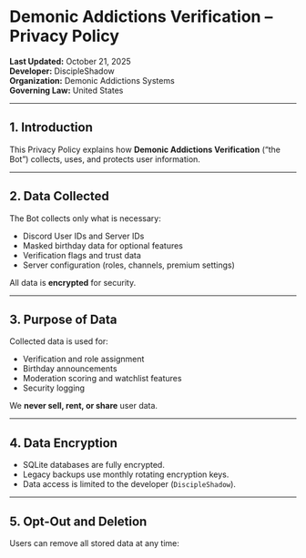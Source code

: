 # Demonic Addictions Verification – Privacy Policy

**Last Updated:** October 21, 2025  
**Developer:** DiscipleShadow  
**Organization:** Demonic Addictions Systems  
**Governing Law:** United States  

---

## 1. Introduction
This Privacy Policy explains how **Demonic Addictions Verification** (“the Bot”) collects, uses, and protects user information.

---

## 2. Data Collected
The Bot collects only what is necessary:
- Discord User IDs and Server IDs  
- Masked birthday data for optional features  
- Verification flags and trust data  
- Server configuration (roles, channels, premium settings)

All data is **encrypted** for security.

---

## 3. Purpose of Data
Collected data is used for:
- Verification and role assignment  
- Birthday announcements  
- Moderation scoring and watchlist features  
- Security logging  

We **never sell, rent, or share** user data.

---

## 4. Data Encryption
- SQLite databases are fully encrypted.  
- Legacy backups use monthly rotating encryption keys.  
- Data access is limited to the developer (`DiscipleShadow`).  

---

## 5. Opt-Out and Deletion
Users can remove all stored data at any time:
